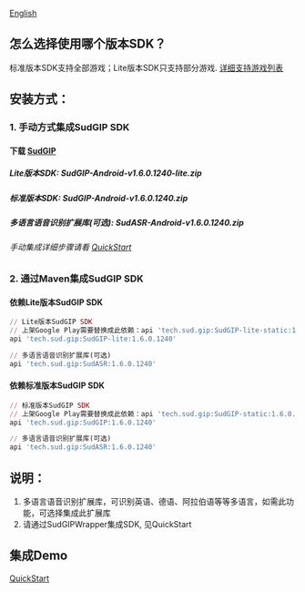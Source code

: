 [English](README_en.md)
## 怎么选择使用哪个版本SDK？
标准版本SDK支持全部游戏；Lite版本SDK只支持部分游戏. [详细支持游戏列表](https://docs.sud.tech/zh-CN/app/Client/StartUp.html)

## 安装方式：
### 1. 手动方式集成SudGIP SDK
#### 下载 [SudGIP](https://github.com/SudTechnology/sud-mgp-android/releases)
##### Lite版本SDK: SudGIP-Android-v1.6.0.1240-lite.zip
##### 标准版本SDK: SudGIP-Android-v1.6.0.1240.zip
##### 多语言语音识别扩展库(可选): SudASR-Android-v1.6.0.1240.zip
###### 手动集成详细步骤请看 [QuickStart](https://github.com/SudTechnology/hello-sud-plus-android/blob/master/project/QuickStart/README.md)
### 2. 通过Maven集成SudGIP SDK
#### 依赖Lite版本SudGIP SDK
```ruby
// Lite版本SudGIP SDK
// 上架Google Play需要替换成此依赖：api 'tech.sud.gip:SudGIP-lite-static:1.6.0.1240'
api 'tech.sud.gip:SudGIP-lite:1.6.0.1240'

// 多语言语音识别扩展库(可选)
api 'tech.sud.gip:SudASR:1.6.0.1240'
```

#### 依赖标准版本SudGIP SDK
```ruby
// 标准版本SudGIP SDK
// 上架Google Play需要替换成此依赖：api 'tech.sud.gip:SudGIP-static:1.6.0.1240'
api 'tech.sud.gip:SudGIP:1.6.0.1240'

// 多语言语音识别扩展库(可选)
api 'tech.sud.gip:SudASR:1.6.0.1240'

```

## 说明：
1. 多语言语音识别扩展库，可识别英语、德语、阿拉伯语等等多语言，如需此功能，可选择集成此扩展库
2. 请通过SudGIPWrapper集成SDK, 见QuickStart

## 集成Demo
[QuickStart](https://github.com/SudTechnology/hello-sud-plus-android/blob/master/project/QuickStart/README.md)
